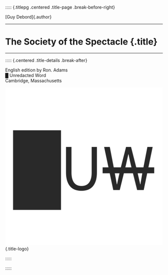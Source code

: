 ::::: {.titlepg .centered .title-page .break-before-right}

[Guy Debord]{.author}

---

# The Society of the Spectacle {.title}

---

::::: {.centered .title-details .break-after}

English edition by Ron. Adams\
█ Unredacted Word\
Cambridge, Massachusetts

![](images/logo.svg){.title-logo}

:::::

:::::

